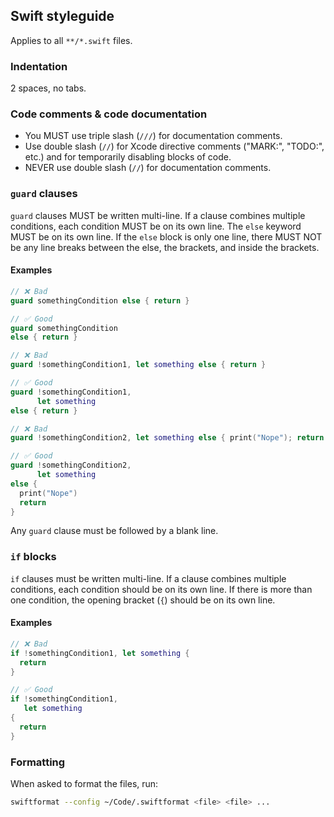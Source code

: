 ## Swift styleguide

Applies to all `**/*.swift` files.

### Indentation

2 spaces, no tabs.

### Code comments & code documentation

- You MUST use triple slash (`///`) for documentation comments.
- Use double slash (`//`) for Xcode directive comments ("MARK:", "TODO:", etc.) and for temporarily disabling blocks of code.
- NEVER use double slash (`//`) for documentation comments.

### `guard` clauses

`guard` clauses MUST be written multi-line. If a clause combines multiple conditions, each condition MUST be on its own line. The `else` keyword MUST be on its own line. If the `else` block is only one line, there MUST NOT be any line breaks between the else, the brackets, and inside the brackets.

#### Examples

```swift
// ❌ Bad
guard somethingCondition else { return }

// ✅ Good
guard somethingCondition
else { return }

// ❌ Bad
guard !somethingCondition1, let something else { return }

// ✅ Good
guard !somethingCondition1,
      let something
else { return }

// ❌ Bad
guard !somethingCondition2, let something else { print("Nope"); return }

// ✅ Good
guard !somethingCondition2,
      let something
else {
  print("Nope")
  return
}
```

Any `guard` clause must be followed by a blank line.

### `if` blocks

`if` clauses must be written multi-line. If a clause combines multiple conditions, each condition should be on its own line. If there is more than one condition, the opening bracket (`{`) should be on its own line.

#### Examples

```swift
// ❌ Bad
if !somethingCondition1, let something {
  return
}

// ✅ Good
if !somethingCondition1,
   let something
{
  return
}
```

### Formatting

When asked to format the files, run:

```bash
swiftformat --config ~/Code/.swiftformat <file> <file> ...
```
